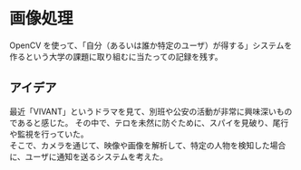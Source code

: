 # 画像処理
OpenCV を使って、「自分（あるいは誰か特定のユーザ）が得する」システムを作るという大学の課題に取り組むに当たっての記録を残す。


## アイデア
最近「VIVANT」というドラマを見て、別班や公安の活動が非常に興味深いものであると感じた。
その中で、テロを未然に防ぐために、スパイを見破り、尾行や監視を行っていた。\
そこで、カメラを通じて、映像や画像を解析して、特定の人物を検知した場合に、ユーザに通知を送るシステムを考えた。
